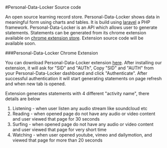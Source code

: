 #Personal-Data-Locker Source code

An open source learning record store. Personal-Data-Locker shows data in meaningful form using charts and tables. It is build using [laravel](http://laravel.com/) a PHP framework. Personal-Data-Locker is an API which allows user to generate statements. Statements can be generated from its chrome extension available on [chrome extension store](https://chrome.google.com/webstore/detail/pdl/ajnahfidcbfdnpflgagajffjkgffhgon?hl=en-US). Extension source code will be available soon.

###Personal-Data-Locker Chrome Extension

You can download Personal-Data-Locker extension [here](https://chrome.google.com/webstore/detail/pdl/ajnahfidcbfdnpflgagajffjkgffhgon?hl=en-US). After installing our extension, it will ask for "SID" and "AUTh", Copy "SID" and "AUTH" from your Personal-Data-Locker dashboard and click "Authenticate". After successful authentication it will start generating statements on page refresh and when new tab is opened.

Extension generates statements with 4 different "activity name", there details are below

1. Listening - when user listen any audio stream like soundcloud etc
2. Reading   - when opened page do not have any audio or video content and user viewed that page for 30 seconds
3. Surfing   - when opened page do not have any audio or video content and user viewed that page for very short time
4. Watching  - when user opened youtube, vimeo and dailymotion, and viewed that page for more than 20 seconds
